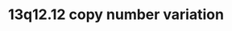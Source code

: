 ---
annotations:
- id: DOID:0060388
  parent: genetic disease
  type: Disease Ontology
  value: chromosomal deletion syndrome
- id: PW:0000013
  parent: disease pathway
  type: Pathway Ontology
  value: disease pathway
- id: DOID:0060429
  parent: genetic disease
  type: Disease Ontology
  value: chromosomal duplication syndrome
authors:
- Fehrhart
- Eweitz
- Egonw
citedin: ''
communities:
- RareDiseases
- ontox
description: 'Copy number variations in the region 13q12.12 (exact position: chr13:23555358-24884622
  (GRCh37), numbers from Kirov et al. 2014 10.1016/j.biopsych.2013.07.022  and literature
  cited there) are rare, pathological mutations in the human genome. It is a risk
  variation for neuropsychiatric diseases like schizophrenia (Kirov et al. 2014, 10.1016/j.biopsych.2013.07.022)
  and with the presence of SACS it harbors a gene known for causing Spastic ataxia
  (MIM # 270550).   '
last-edited: 2024-07-23
ndex: null
organisms:
- Homo sapiens
redirect_from:
- /index.php/Pathway:WP5406
- /instance/WP5406
- /instance/WP5406_r134533
revision: r134533
schema-jsonld:
- '@context': https://schema.org/
  '@id': https://wikipathways.github.io/pathways/WP5406.html
  '@type': Dataset
  creator:
    '@type': Organization
    name: WikiPathways
  description: 'Copy number variations in the region 13q12.12 (exact position: chr13:23555358-24884622
    (GRCh37), numbers from Kirov et al. 2014 10.1016/j.biopsych.2013.07.022  and literature
    cited there) are rare, pathological mutations in the human genome. It is a risk
    variation for neuropsychiatric diseases like schizophrenia (Kirov et al. 2014,
    10.1016/j.biopsych.2013.07.022) and with the presence of SACS it harbors a gene
    known for causing Spastic ataxia (MIM # 270550).   '
  keywords:
  - ADIPOQ
  - ATXN1
  - C1QTNF9
  - C1QTNF9B
  - CDC42
  - DAG1
  - DMD
  - DTNA
  - FLNC
  - GDP
  - LINC00327
  - LINC00352
  - LINC00362
  - LINGO1
  - MAG
  - MAPK8
  - MAPK9
  - MIPEP
  - MIR2276
  - RAC1
  - RHOA
  - RTN4
  - RTN4R
  - SACS
  - SGCA
  - SGCB
  - SGCD
  - SGCG
  - SNTA1
  - SNTB1
  - SPATA13
  - SSPN
  - TNFRSF19
  - TRAF1
  - TRAF2
  - TRAF3
  - TRAF5
  license: CC0
  name: 13q12.12 copy number variation
seo: CreativeWork
title: 13q12.12 copy number variation
wpid: WP5406
---